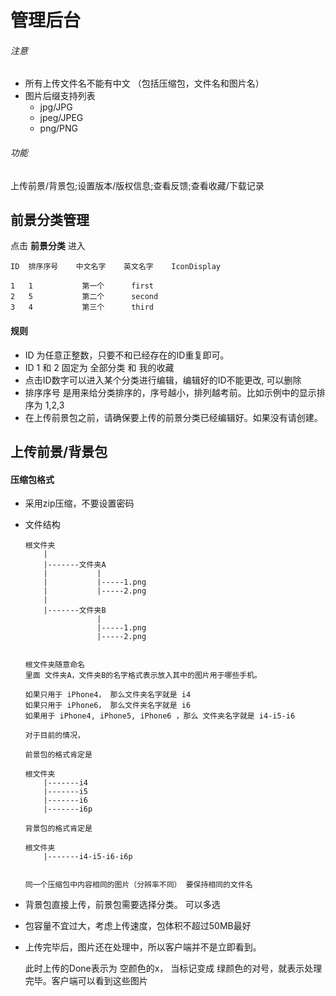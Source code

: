 # 管理后台


###### 注意

*   所有上传文件名不能有中文 （包括压缩包，文件名和图片名）
*   图片后缀支持列表
    *   jpg/JPG
    *   jpeg/JPEG
    *   png/PNG


###### 功能

上传前景/背景包;设置版本/版权信息;查看反馈;查看收藏/下载记录


## 前景分类管理

点击 **前景分类** 进入

    ID  排序序号    中文名字    英文名字    IconDisplay

    1   1           第一个      first
    2   5           第二个      second
    3   4           第三个      third


#### 规则
*   ID 为任意正整数，只要不和已经存在的ID重复即可。
*   ID 1 和 2 固定为 全部分类 和 我的收藏
*   点击ID数字可以进入某个分类进行编辑，编辑好的ID不能更改, 可以删除
*   排序序号 是用来给分类排序的，序号越小，排列越考前。比如示例中的显示排序为 1,2,3
*   在上传前景包之前，请确保要上传的前景分类已经编辑好。如果没有请创建。


## 上传前景/背景包

#### 压缩包格式
*   采用zip压缩，不要设置密码
*   文件结构

        根文件夹
            |
            |-------文件夹A
            |           |
            |           |-----1.png
            |           |-----2.png
            |
            |-------文件夹B
                        |
                        |-----1.png
                        |-----2.png

        
        根文件夹随意命名
        里面 文件夹A，文件夹B的名字格式表示放入其中的图片用于哪些手机。

        如果只用于 iPhone4， 那么文件夹名字就是 i4
        如果只用于 iPhone6， 那么文件夹名字就是 i6
        如果用于 iPhone4, iPhone5, iPhone6 ，那么 文件夹名字就是 i4-i5-i6

        对于目前的情况，

        前景包的格式肯定是

        根文件夹
            |-------i4
            |-------i5
            |-------i6
            |-------i6p

        背景包的格式肯定是 

        根文件夹
            |-------i4-i5-i6-i6p

        
        同一个压缩包中内容相同的图片（分辨率不同） 要保持相同的文件名


*   背景包直接上传，前景包需要选择分类。 可以多选
*   包容量不宜过大，考虑上传速度，包体积不超过50MB最好
*   上传完毕后，图片还在处理中，所以客户端并不是立即看到。

    此时上传的Done表示为 空颜色的x， 当标记变成 绿颜色的对号，就表示处理完毕。客户端可以看到这些图片



